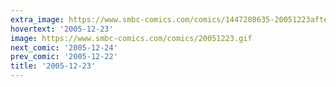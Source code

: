 ```yaml
---
extra_image: https://www.smbc-comics.com/comics/1447208635-20051223after.png
hovertext: '2005-12-23'
image: https://www.smbc-comics.com/comics/20051223.gif
next_comic: '2005-12-24'
prev_comic: '2005-12-22'
title: '2005-12-23'
---
```


